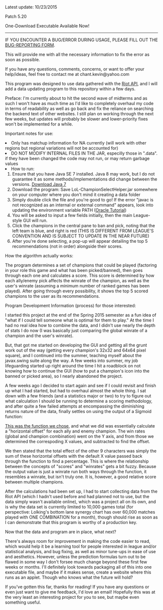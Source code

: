 <p>Latest update: 10/23/2015</p>

<p>Patch 5.20</p>

<p>One-Download Executable Available Now!</p>

<hr />

<p>IF YOU ENCOUNTER A BUG/ERROR DURING USAGE, PLEASE FILL OUT THE <a href="http://goo.gl/forms/se0EBI49lx">BUG-REPORTING FORM</a>.


This will provide me with all the necessary information to fix the error
as soon as possible.</p>

<p>If you have any questions, comments, concerns, or want to offer your help/ideas, feel free to contact me at chant.kevin@yahoo.com</p>

<p>This program was designed to use data gathered with the <a href="https://developer.riotgames.com">Riot API</a>, and I will add a data updating program to this repository within a few days.</p>

<p>Preface: I'm currently about to hit the second wave of midterms and as such I won't have as much time as I'd like to completely overhaul my code in terms of readability
as well as go back and fix the reliance on searching the backend text of other websites. I still plan on working through the next few weeks, but updates will probably be slower and lower-priority fixes won't be implemented for a while.</p>

<p>Important notes for use:
<uol>
<li>Only has matchup information for NA currently (will work with other regions but regional variations will not be accounted for)</li>
<li>DO NOT MODIFY INTERNAL FILES IN THE JAR, especilly those in ".data". if they have been changed the code may not run, or may return garbage values</li>
<li>How to run:
  <ol>
  <li>Ensure that you have Java SE 7 installed. Java 8 may work, but I do not guarantee it as some methods/implementations did change between the versions. <a href ="http://tinyurl.com/cnafy3t">Download Java 7</a></li> 
  <li>Download the program: Save LoL-ChampionSelectHelper.jar somewhere on your computer where you don't mind it creating a data folder</li>
  <li>Simply double click the file and you're good to go! If the error "javac is not recognized as an internal or external command" appears, look into updating the environment variable PATH (<a href="http://tinyurl.com/q8wfejk">Oracle Tutorial</a>)</li>
  <li>You will be asked to input a few fields initially, then the main League-style GUI will run.</li>
  <li>Click the champions in the central pane to ban and pick, noting that the left team is blue, and right is red (THIS IS DIFFERENT FROM LEAGUE'S CONVENTION AND IS SUBJECT TO UPDATE IN THE NEAR FUTURE)</li>
  <li>After you're done selecting, a pop-up will appear detailing the top 5 recommendations (not in order) alongside their scores.</li>
  </ol>
  </li>
  </uol>
  </p>

<p>How the algorithm actually works:</p>

<p>The program determines a set of champions that could be played (factoring in your role this game and what has been picked/banned), then goes through each one and calculates a score. This score is determined by how each ally/enemy pick affects the winrate of the champion, as well as the user's winrate (assuming a minimum number of ranked games has been played). After going through every possibility, it shows the top 5 scored champions to the user as its recommendations.</p>

<p>Program Development Information (process) for those interested:</p>
    
<p>I started this project at the end of the Spring 2015 semester as a fun idea of "what if I could tell someone what is optimal for them to play." At the time I had no real idea how to combine the data, and I didn't use nearly the depth of stats I do now (I was basically just comparing the global winrate of a champion and the user's winrate).</p>

<p>But, that got me started on developing the GUI and getting all the grunt work out of the way (getting every champion's 32x32 and 64x64 pixel square), and I continued into the summer, teaching myself about the javax.swing suite along the way. A few weeks into summer, my job lifeguarding started up right around the time I hit a roadblock on not knowing how to continue the GUI (how to put a champion's icon into the banned or picked area), so I nearly abandoned the project.</p>

<p>A few weeks ago I decided to start again and see if I could revisit and finish up what I had started, but had to overhaul almost the whole thing. I sat down with a few friends (and a statistics major or two) to try to figure out what calculation I should be running to determine a scoring methodology, and after quite a few failed attempts at encompassing the diminishing returns nature of the data, finally settles on using the output of a Sigmoid function:</p>

<p><a href="http://artint.info/figures/ch07/sigmoidc.gif">This was the function we chose</a>, and what we did was essentially calculate a "horizontal offset" for each ally and enemy champion. The win rates (global and champion combination) went on the Y axis, and from those we determined the correspoding X values, and subtracted to find the offset.</p>

<p>We then stated that the total effect of the other 9 characters was simply the sum of these horizontal offsets with the default X value passed back through the function to find a percentage. This is where the relationship between the concepts of "scores" and "winrates" gets a bit fuzzy. Because the output value is just a winrate run both ways through the function, it resembles a winrate, but isn't truly one. It is, however, a good relative score between multiple champions.</p>

<p>After the calculations had been set up, I had to start collecting data from the Riot API (which I hadn't used before and had planned not to use, but the data simply wasn't available online), which was a project all on its own, and is why the data set is currently limited to 10,000 games total (for perspective: Lolking's bottom lane synergy chart has over 60,000 matches played with ONE COMBINATION for a month), though should rise as soon as I can demonstrate that this program is worthy of a production key.</p>

<p>Now that the data and program are in place, what next?</p>

<p>There's always room for improvement in making the code easier to read, which would
help it be a learning tool for people interested in league and/or statistical
analysis, and bug fixing, as well as minor tune-ups in ease of use and aesthetics.
However, unless the prediction formulas turn out to be flawed in some way I don't
forsee much change beyond these first few weeks or months. I'll definitely look
towards packaging all of this into one executable file, and maybe if it makes
sense, create a website where this runs as an applet.
Though who knows what the future will hold?</p>

<p>If you've gotten this far, thanks for reading! If you have any questions or even just want to give me feedback, I'd love an email! Hopefully this was at the very least an interesting project for you to see, but maybe even something useful.</p>

